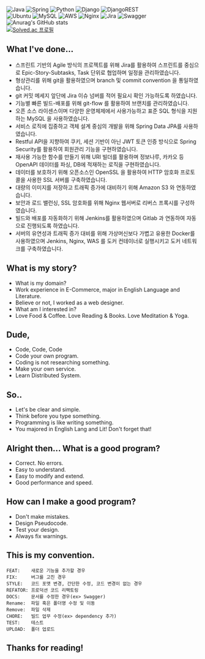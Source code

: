 ![Java](https://img.shields.io/badge/java-%23ED8B00.svg?style=for-the-badge&logo=java&logoColor=white) ![Spring](https://img.shields.io/badge/spring-%236DB33F.svg?style=for-the-badge&logo=spring&logoColor=white) ![Python](https://img.shields.io/badge/python-3670A0?style=for-the-badge&logo=python&logoColor=ffdd54) ![Django](https://img.shields.io/badge/django-%23092E20.svg?style=for-the-badge&logo=django&logoColor=white) ![DjangoREST](https://img.shields.io/badge/DJANGO-REST-ff1709?style=for-the-badge&logo=django&logoColor=white&color=ff1709&labelColor=gray)<br> ![Ubuntu](https://img.shields.io/badge/Ubuntu-E95420?style=for-the-badge&logo=ubuntu&logoColor=white) ![MySQL](https://img.shields.io/badge/mysql-%2300f.svg?style=for-the-badge&logo=mysql&logoColor=white) ![AWS](https://img.shields.io/badge/AWS-%23FF9900.svg?style=for-the-badge&logo=amazon-aws&logoColor=white) ![Nginx](https://img.shields.io/badge/nginx-%23009639.svg?style=for-the-badge&logo=nginx&logoColor=white) ![Jira](https://img.shields.io/badge/jira-%230A0FFF.svg?style=for-the-badge&logo=jira&logoColor=white) ![Swagger](https://img.shields.io/badge/-Swagger-%23Clojure?style=for-the-badge&logo=swagger&logoColor=white)      
![Anurag's GitHub stats](https://github-readme-stats.vercel.app/api?username=llunaB&show_icons=true&theme=default)
</br>
[![Solved.ac
프로필](http://mazassumnida.wtf/api/v2/generate_badge?boj=mergingchoco)](https://solved.ac/mergingchoco)

## What I've done...
- 스프린트 기반의 Agile 방식의 프로젝트를 위해 Jira를 활용하여 스프린트를 중심으로 Epic-Story-Subtasks, Task 단위로 협업하며 일정을 관리하였습니다.
- 형상관리를 위해 git을 활용하였으며 branch 및 commit convention 을 통일하였습니다.
- git 커밋 메세지 앞단에 Jira 이슈 넘버를 적어 필요시 확인 가능하도록 하였습니다.
- 기능별 빠른 빌드-배포를 위해 git-flow 를 활용하여 브랜치를 관리하였습니다.
- 오픈 소스 라이센스이며 다양한 운영체제에서 사용가능하고 표준 SQL 형식을 지원하는 MySQL 을 사용하였습니다.
- 서비스 로직에 집중하고 객체 설계 중심의 개발을 위해 Spring Data JPA를 사용하였습니다.
- Restful API을 지향하여 쿠키, 세션 기반이 아닌 JWT 토큰 인증 방식으로 Spring Security를 활용하여 회원관리 기능을 구현하였습니다. 
- 재사용 가능한 함수를 만들기 위해 URI 빌더를 활용하며 정보나루, 카카오 등 OpenAPI 데이터를 파싱, DB에 적재하는 로직을 구현하였습니다.
- 데이터를 보호하기 위해 오픈소스인 OpenSSL 을 활용하여 HTTP 암호화 프로토콜을 사용한 SSL 서버를 구축하였습니다.
- 대량의 이미지를 저장하고 트래픽 증가에 대비하기 위해  Amazon S3 와 연동하였습니다.
- 보안과 로드 밸런싱, SSL 암호화를 위해 Nginx 웹서버로 리버스 프록시를 구성하였습니다.
- 빌드와 배포를 자동화하기 위해 Jenkins를 활용하였으며 Gitlab 과 연동하여 자동으로 진행되도록 하였습니다.
- 서버의 유연성과 트래픽 증가 대비를 위해 가상머신보다 가볍고 유용한 Docker를 사용하였으며 Jenkins, Nginx, WAS 를 도커 컨테이너로 실행시키고 도커 네트워크를 구축하였습니다.

## What is my story?
- What is my domain?
- Work experience in E-Commerce, major in English Language and Literature.
- Believe or not, I worked as a web designer.
- What am I interested in?
- Love Food & Coffee. Love Reading & Books. Love Meditation & Yoga.

## Dude,

- Code, Code, Code
- Code your own program.
- Coding is not researching something.
- Make your own service.
- Learn Distributed System.

## So.. 

- Let's be clear and simple.
- Think before you type something.
- Programming is like writing something.
- You majored in English Lang and Lit! Don't forget that!

## Alright then... What is a good program?

- Correct. No errors.
- Easy to understand.
- Easy to modify and extend.
- Good performance and speed.

## How can I make a good program?

- Don't make mistakes.
- Design Pseudocode.
- Test your design.
- Always fix warnings.

## This is my convention.
```
FEAT:    새로운 기능을 추가할 경우
FIX:     버그를 고친 경우
STYLE:   코드 포맷 변경, 간단한 수정, 코드 변경이 없는 경우
REFATOR: 프로덕션 코드 리팩토링
DOCS:    문서를 수정한 경우(ex> Swagger)
Rename:  파일 혹은 폴더명 수정 및 이동
Remove:  파일 삭제
CHORE:   빌드 업무 수정(ex> dependency 추가)
TEST:    테스트
UPLOAD:  폴더 업로드
```

## Thanks for reading!
